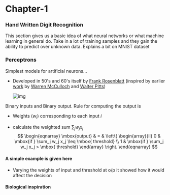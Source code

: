 # Chapter-1

### Hand Written Digit Recognition

This section gives us a basic idea of what neural networks or what machine learning in general do. Take in a lot of training samples and they gain the ability to predict over unknown data. Explains a bit on MNIST dataset

### Perceptrons

Simplest models for artificial neurons...

* Developed in 50's and 60's itself by  [Frank Rosenblatt](http://en.wikipedia.org/wiki/Frank_Rosenblatt) (inspired by earlier [work](http://scholar.google.ca/scholar?cluster=4035975255085082870) by [Warren McCulloch](http://en.wikipedia.org/wiki/Warren_McCulloch) and [Walter Pitts](http://en.wikipedia.org/wiki/Walter_Pitts))

  ![img](http://neuralnetworksanddeeplearning.com/images/tikz0.png)

Binary inputs and Binary output. Rule for computing the output is

* Weights ($w_{i}$) corresponding to each input $i$

* calculate the weighted sum $\sum_{j}w_{j}x_{j}$ 
  $$
  \begin{eqnarray}
    \mbox{output} & = & \left\{ \begin{array}{ll}
        0 & \mbox{if } \sum_j w_j x_j \leq \mbox{ threshold} \\
        1 & \mbox{if } \sum_j w_j x_j > \mbox{ threshold}
        \end{array} \right.
  \end{eqnarray}
  $$

#### A simple example is given here

* Varying the weights of input and threshold at o/p it showed how it would affect the decision

#### Biological inspiration

